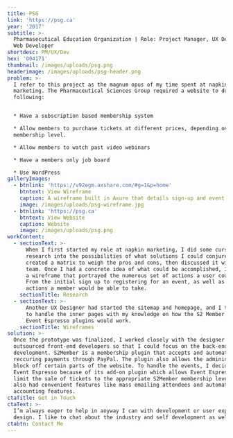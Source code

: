 ```yaml
---
title: PSG
link: 'https://psg.ca'
year: '2017'
subtitle: >-
  Pharmasecutical Education Organization | Role: Project Manager, UX Designer,
  Web Developer
shortdesc: PM/UX/Dev
hex: '004171'
thumbnail: /images/uploads/psg.png
headerimage: /images/uploads/psg-header.png
problem: >-
  I refer to this project as the magnum opus of my time spent at napkin
  marketing. The Pharmaceutical Sciences Group required a website to do the
  following:


  * Have a subscription based membership system

  * Allow members to purchase tickets at different prices, depending on the
  membership level.

  * Allow members to watch past video webinars

  * Have a members only job board

  * Use WordPress
galleryImages:
  - btnlink: 'https://v92egm.axshare.com/#g=1&p=home'
    btntext: View Wireframe
    caption: A wireframe built in Axure that details sign-up and event registration.
    image: /images/uploads/psg-wireframe.jpg
  - btnlink: 'https://psg.ca'
    btntext: View Website
    caption: Website
    image: /images/uploads/psg.png
workContent:
  - sectionText: >-
      When I first started my role at napkin marketing, I did some cursory
      research into the possibilities of what solutions I could conjure up. I
      created a matrix to weigh the pros and cons, then discussed it with the
      team. Once I had a concrete idea of what could be accomplished, I created
      a wireframe that portrayed the numerous set of actions a user could take.
      From the initial sign up to registering for an event, as well as other
      actions a member would be able to take.
    sectionTitle: Research
  - sectionText: >-
      Another UX Designer had started the sitemap and homepage, and I took over
      to handle the inner pages with my knowledge on how the S2 Member Pro and
      Event Espresso plugins would work.
    sectionTitle: Wireframes
solution: >-
  Once the prototype was finalized, I worked closely with the designer and the
  outsourced front-end developers so that I could focus on the back-end
  development. S2Member is a membership plugin that accepts and automates
  reccuring payments through PayPal. The plugin also allows the administrator to
  block off certain parts of the website. To handle the events, I decided on
  Event Espresso because of its add-on plugin which allows Event Espresso to
  limit the sale of tickets to the appropriate S2Member membership level. It
  also had convenient features like mass emailing attendees and automated
  accounting features.
ctaTitle: Get in Touch
ctaText: >-
  I’m always eager to help in anyway I can with development or user experience
  design. I like to chat about the industry and self development as well.
ctabtn: Contact Me
---
```


